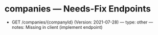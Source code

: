 # companies — Needs-Fix Endpoints

- GET /companies/{companyId} (Version: 2021-07-28) — type: other — notes: Missing in client (implement endpoint)
